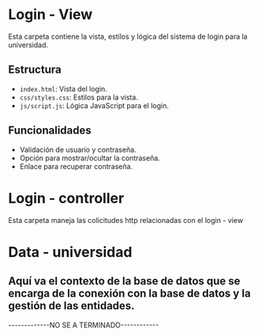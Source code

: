 # Login - View
Esta carpeta contiene la vista, estilos y lógica del sistema de login para la universidad.

## Estructura
- `index.html`: Vista del login.
- `css/styles.css`: Estilos para la vista.
- `js/script.js`: Lógica JavaScript para el login.

## Funcionalidades
- Validación de usuario y contraseña.
- Opción para mostrar/ocultar la contraseña.
- Enlace para recuperar contraseña.

# Login - controller
Esta carpeta maneja las colicitudes http relacionadas con el login - view

# Data - universidad
Aquí va el contexto de la base de datos que se encarga de la conexión con la base de datos y la gestión de las entidades.
------------------------------------------
-------------NO SE A TERMINADO------------